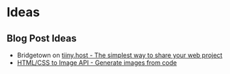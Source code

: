 # Ideas

## Blog Post Ideas

- Bridgetown on [tiiny.host - The simplest way to share your web project](https://tiiny.host/)
- [HTML/CSS to Image API - Generate images from code](https://htmlcsstoimage.com/)
